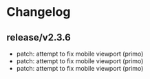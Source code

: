 # Changelog

## release/v2.3.6
* patch: attempt to fix mobile viewport (primo)
* patch: attempt to fix mobile viewport (primo)
* patch: attempt to fix mobile viewport (primo)
